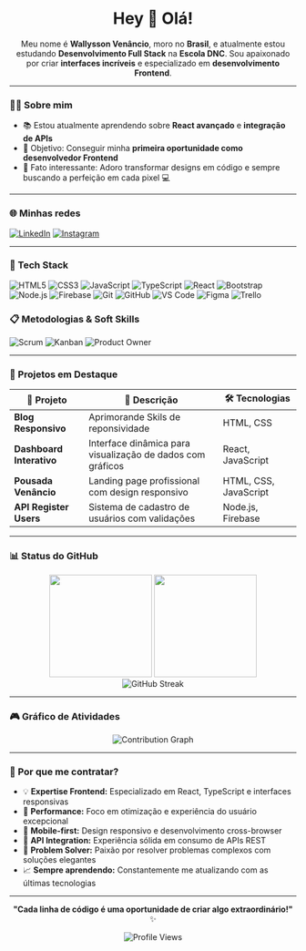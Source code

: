 <h1 align="center">Hey 👋 Olá!</h1>

<p align="center">
  Meu nome é <strong>Wallysson Venâncio</strong>, moro no <strong>Brasil</strong>, e atualmente estou estudando <strong>Desenvolvimento Full Stack</strong> na <strong>Escola DNC</strong>. Sou apaixonado por criar <strong>interfaces incríveis</strong> e especializado em <strong>desenvolvimento Frontend</strong>.
</p>

---

### 🧑‍💻 Sobre mim

- 📚 Estou atualmente aprendendo sobre **React avançado** e **integração de APIs**
- 🎯 Objetivo: Conseguir minha **primeira oportunidade como desenvolvedor Frontend**
- 🎲 Fato interessante: Adoro transformar designs em código e sempre buscando a perfeição em cada pixel 💻

---

### 🌐 Minhas redes

[![LinkedIn](https://img.shields.io/badge/-LinkedIn-0A66C2?style=for-the-badge&logo=linkedin&logoColor=white)](https://linkedin.com/in/wallysson-venancio)
[![Instagram](https://img.shields.io/badge/-Instagram-E4405F?style=for-the-badge&logo=instagram&logoColor=white)](https://instagram.com/venanciowv)

---

### 🧰 Tech Stack

![HTML5](https://img.shields.io/badge/-HTML5-E34F26?style=flat&logo=html5&logoColor=white)
![CSS3](https://img.shields.io/badge/-CSS3-1572B6?style=flat&logo=css3)
![JavaScript](https://img.shields.io/badge/-JavaScript-F7DF1E?style=flat&logo=javascript&logoColor=black)
![TypeScript](https://img.shields.io/badge/-TypeScript-3178C6?style=flat&logo=typescript)
![React](https://img.shields.io/badge/-React-61DAFB?style=flat&logo=react&logoColor=black)
![Bootstrap](https://img.shields.io/badge/-Bootstrap-7952B3?style=flat&logo=bootstrap)
![Node.js](https://img.shields.io/badge/-Node.js-339933?style=flat&logo=nodedotjs)
![Firebase](https://img.shields.io/badge/-Firebase-FFCA28?style=flat&logo=firebase)
![Git](https://img.shields.io/badge/-Git-F05032?style=flat&logo=git)
![GitHub](https://img.shields.io/badge/-GitHub-181717?style=flat&logo=github)
![VS Code](https://img.shields.io/badge/-VS%20Code-007ACC?style=flat&logo=visualstudiocode)
![Figma](https://img.shields.io/badge/-Figma-F24E1E?style=flat&logo=figma)
![Trello](https://img.shields.io/badge/-Trello-0079BF?style=flat&logo=trello)

### 📋 Metodologias & Soft Skills

![Scrum](https://img.shields.io/badge/-Scrum-009FDA?style=flat&logo=scrumalliance&logoColor=white)
![Kanban](https://img.shields.io/badge/-Kanban-0052CC?style=flat&logo=atlassian)
![Product Owner](https://img.shields.io/badge/-Product%20Owner-FF6B35?style=flat&logo=producthunt&logoColor=white)

---

### 🎯 Projetos em Destaque

| 🚀 Projeto | 📝 Descrição | 🛠️ Tecnologias |
|------------|-------------|-----------------|
| **Blog Responsivo** | Aprimorande Skils de reponsividade | HTML, CSS |
| **Dashboard Interativo** | Interface dinâmica para visualização de dados com gráficos | React, JavaScript |
| **Pousada Venâncio** | Landing page profissional com design responsivo | HTML, CSS, JavaScript |
| **API Register Users** | Sistema de cadastro de usuários com validações | Node.js, Firebase |

---

### 📊 Status do GitHub

<div align="center">
  <img height="180em" src="https://github-readme-stats.vercel.app/api?username=venas33&show_icons=true&theme=radical&include_all_commits=true&count_private=true"/>
  <img height="180em" src="https://github-readme-stats.vercel.app/api/top-langs/?username=venas33&layout=compact&theme=radical"/>
</div>

<div align="center">
  <img src="https://streak-stats.demolab.com/?user=venas33&theme=radical" alt="GitHub Streak" />
</div>

---

### 🎮 Gráfico de Atividades

<div align="center">
  <img src="https://github-readme-activity-graph.vercel.app/graph?username=venas33&theme=redical&hide_border=true&area=true" alt="Contribution Graph" />
</div>

---

### 💼 Por que me contratar?

- 💡 **Expertise Frontend:** Especializado em React, TypeScript e interfaces responsivas
- 🚀 **Performance:** Foco em otimização e experiência do usuário excepcional
- 📱 **Mobile-first:** Design responsivo e desenvolvimento cross-browser
- 🔄 **API Integration:** Experiência sólida em consumo de APIs REST
- 🎯 **Problem Solver:** Paixão por resolver problemas complexos com soluções elegantes
- 📈 **Sempre aprendendo:** Constantemente me atualizando com as últimas tecnologias

---

<div align="center">
  
**"Cada linha de código é uma oportunidade de criar algo extraordinário!"** ✨

<img src="https://komarev.com/ghpvc/?username=venas33&color=red&style=flat-square&label=Profile+Views" alt="Profile Views" />

</div>
